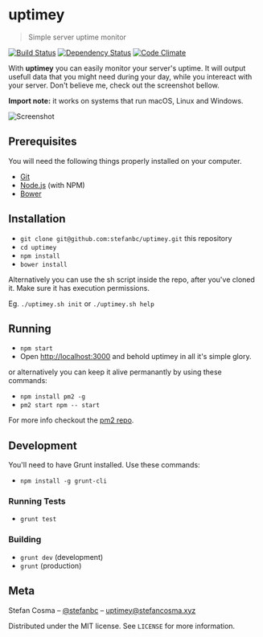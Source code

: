 # uptimey
> Simple server uptime monitor

[![Build Status](https://travis-ci.org/stefanbc/uptimey.svg?branch=master)](https://travis-ci.org/stefanbc/uptimey) [![Dependency Status](https://dependencyci.com/github/stefanbc/uptimey/badge)](https://dependencyci.com/github/stefanbc/uptimey) [![Code Climate](https://codeclimate.com/github/stefanbc/uptimey/badges/gpa.svg)](https://codeclimate.com/github/stefanbc/uptimey)

With **uptimey** you can easily monitor your server's uptime. It will output usefull data that you might need during your day, while you intereact with your server. Don't believe me, check out the screenshot bellow.

**Import note:** it works on systems that run macOS, Linux and Windows.

![Screenshot](http://i.imgur.com/bxBd87M.png)

## Prerequisites

You will need the following things properly installed on your computer.

* [Git](http://git-scm.com/)
* [Node.js](http://nodejs.org/) (with NPM)
* [Bower](http://bower.io/)

## Installation

* `git clone git@github.com:stefanbc/uptimey.git` this repository
* `cd uptimey`
* `npm install`
* `bower install`

Alternatively you can use the sh script inside the repo, after you've cloned it. Make sure it has execution permissions.

Eg. `./uptimey.sh init` or `./uptimey.sh help`

## Running

* `npm start`
* Open [http://localhost:3000](http://localhost:3000) and behold uptimey in all it's simple glory.

or alternatively you can keep it alive permanantly by using these commands:

* `npm install pm2 -g`
* `pm2 start npm -- start`

For more info checkout the [pm2 repo](https://github.com/Unitech/pm2).

## Development

You'll need to have Grunt installed. Use these commands:

* `npm install -g grunt-cli`

### Running Tests

* `grunt test`

### Building

* `grunt dev` (development)
* `grunt` (production)

## Meta

Stefan Cosma – [@stefanbc](https://twitter.com/stefanbc) – uptimey@stefancosma.xyz

Distributed under the MIT license. See ``LICENSE`` for more information.
